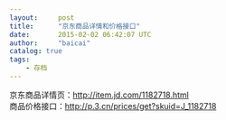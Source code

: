 ```yaml
---
layout:     post
title:      "京东商品详情和价格接口"
date:       2015-02-02 06:42:07 UTC
author:     "baicai"
catalog: true
tags:
    - 存档
---
```


京东商品详情页：http://item.jd.com/1182718.html
<br />
商品价格接口：http://p.3.cn/prices/get?skuid=J_1182718